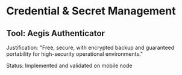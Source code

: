 # Credential & Secret Management

## Tool: Aegis Authenticator

Justification: "Free, secure, with encrypted backup and guaranteed portability for high-security operational environments."

Status: Implemented and validated on mobile node


